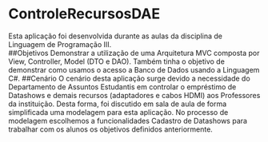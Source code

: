 # ControleRecursosDAE
Esta aplicação foi desenvolvida durante as aulas da disciplina de Linguagem de Programação III.<br />
##Objetivos 
Demonstrar a utilização de uma Arquitetura MVC composta por View, Controller, Model (DTO e DAO).
Também tinha o objetivo de demonstrar como usamos o acesso a Banco de Dados usando a Linguagem C#.
##Cenário
O cenário desta aplicação surge devido a necessidade do Departamento de Assuntos Estudantis em controlar o empréstimo de Datashows e demais recursos (adaptadores e cabos HDMI) aos Professores da instituição. Desta forma, foi discutido em sala de aula de forma simplificada uma modelagem para esta aplicação. No processo de modelagem escolhemos a funcionalidades Cadastro de Datashows para trabalhar com os alunos os objetivos definidos anteriormente.
